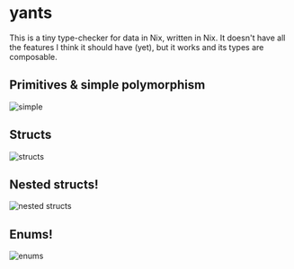 yants
=====

This is a tiny type-checker for data in Nix, written in Nix. It doesn't have all
the features I think it should have (yet), but it works and its types are
composable.

## Primitives & simple polymorphism

![simple](https://gist.githubusercontent.com/tazjin/ad6d48bc2416335acc5da4a197eb9ddc/raw/d7b1fa0a511ae40f0831b369df4b97103441c7e5/z-simple.png)

## Structs

![structs](https://gist.githubusercontent.com/tazjin/ad6d48bc2416335acc5da4a197eb9ddc/raw/d7b1fa0a511ae40f0831b369df4b97103441c7e5/z-structs.png)

## Nested structs!

![nested structs](https://gist.githubusercontent.com/tazjin/ad6d48bc2416335acc5da4a197eb9ddc/raw/d7b1fa0a511ae40f0831b369df4b97103441c7e5/z-nested-structs.png)

## Enums!

![enums](https://gist.githubusercontent.com/tazjin/ad6d48bc2416335acc5da4a197eb9ddc/raw/b435b5996a176a9e824c42da4713a1d30f261338/z-enums.png)
